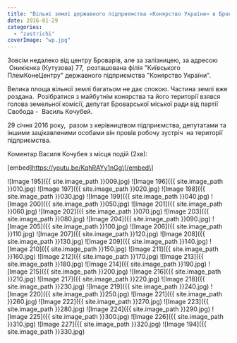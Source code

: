 ```yaml
---
title: "Вільні землі державного підприємства «Конярство України» в Броварах"
date: 2016-01-29
categories: 
  - "zustrichi"
coverImage: "wp.jpg"
---
```


Зовсім недалеко від центру Броварів, але за залізницею, за адресою  Оникієнка (Кутузова) 77,  розташована філія "Київського ПлемКонеЦентру" державного підприємства "Конярство України".<!--more-->

Велика площа вільної землі багатьом не дає спокою. Частина землі вже роздана.  Розібратися з майбутнім конярства та його території взявся голова земельної комісії, депутат Броварської міської ради від партії Свобода -  Василь Кочубей.

29 січня 2016 року,  разом з керівництвом підприємства, депутатами та іншими зацікавленими особами він провів робочу зустріч  на території підприємства.

Коментар Василя Кочубея з місця подій (2хв):

\[embed\]https://youtu.be/KqhRAYy1nGg\[/embed\]

![Image 195]({{ site.image_path }}009.jpg)
![Image 196]({{ site.image_path }}010.jpg)
![Image 197]({{ site.image_path }}020.jpg)
![Image 198]({{ site.image_path }}030.jpg)
![Image 199]({{ site.image_path }}040.jpg)
![Image 200]({{ site.image_path }}050.jpg)
![Image 201]({{ site.image_path }}060.jpg)
![Image 202]({{ site.image_path }}070.jpg)
![Image 203]({{ site.image_path }}080.jpg)
![Image 204]({{ site.image_path }}090.jpg)
![Image 205]({{ site.image_path }}100.jpg)
![Image 206]({{ site.image_path }}110.jpg)
![Image 207]({{ site.image_path }}120.jpg)
![Image 208]({{ site.image_path }}130.jpg)
![Image 209]({{ site.image_path }}140.jpg)
![Image 210]({{ site.image_path }}150.jpg)
![Image 211]({{ site.image_path }}160.jpg)
![Image 212]({{ site.image_path }}170.jpg)
![Image 213]({{ site.image_path }}180.jpg)
![Image 214]({{ site.image_path }}190.jpg)
![Image 215]({{ site.image_path }}200.jpg)
![Image 216]({{ site.image_path }}210.jpg)
![Image 217]({{ site.image_path }}220.jpg)
![Image 218]({{ site.image_path }}230.jpg)
![Image 219]({{ site.image_path }}240.jpg)
![Image 220]({{ site.image_path }}250.jpg)
![Image 221]({{ site.image_path }}260.jpg)
![Image 222]({{ site.image_path }}270.jpg)
![Image 223]({{ site.image_path }}280.jpg)
![Image 224]({{ site.image_path }}290.jpg)
![Image 225]({{ site.image_path }}300.jpg)
![Image 226]({{ site.image_path }}310.jpg)
![Image 227]({{ site.image_path }}320.jpg)
![Image 194]({{ site.image_path }}330.jpg)
